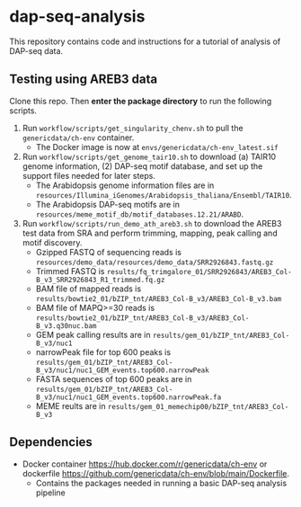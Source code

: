 # dap-seq-analysis
This repository contains code and instructions for a tutorial of analysis of DAP-seq data.

## Testing using AREB3 data
Clone this repo.  Then **enter the package directory** to run the following scripts.
1. Run `workflow/scripts/get_singularity_chenv.sh` to pull the `genericdata/ch-env` container.
   - The Docker image is now at `envs/genericdata/ch-env_latest.sif`
2. Run `workflow/scripts/get_genome_tair10.sh` to download (a) TAIR10 genome information, (2) DAP-seq motif database, and set up the support files needed for later steps.
   -  The Arabidopsis genome information files are in `resources/Illumina_iGenomes/Arabidopsis_thaliana/Ensembl/TAIR10`.
   -  The Arabidopsis DAP-seq motifs are in `resources/meme_motif_db/motif_databases.12.21/ARABD`.
3. Run `workflow/scripts/run_demo_ath_areb3.sh` to download the AREB3 test data from SRA and perform trimming, mapping, peak calling and motif discovery.
   -  Gzipped FASTQ of sequencing reads is `resources/demo_data/resources/demo_data/SRR2926843.fastq.gz`
   -  Trimmed FASTQ is `results/fq_trimgalore_01/SRR2926843/AREB3_Col-B_v3_SRR2926843_R1_trimmed.fq.gz`
   -  BAM file of mapped reads is `results/bowtie2_01/bZIP_tnt/AREB3_Col-B_v3/AREB3_Col-B_v3.bam`
   -  BAM file of MAPQ>=30 reads is `results/bowtie2_01/bZIP_tnt/AREB3_Col-B_v3/AREB3_Col-B_v3.q30nuc.bam`
   -  GEM peak calling results are in `results/gem_01/bZIP_tnt/AREB3_Col-B_v3/nuc1`
   -  narrowPeak file for top 600 peaks is `results/gem_01/bZIP_tnt/AREB3_Col-B_v3/nuc1/nuc1_GEM_events.top600.narrowPeak`
   -  FASTA sequences of top 600 peaks are in `results/gem_01/bZIP_tnt/AREB3_Col-B_v3/nuc1/nuc1_GEM_events.top600.narrowPeak.fa`
   -  MEME reults are in `results/gem_01_memechip00/bZIP_tnt/AREB3_Col-B_v3`

## Dependencies
- Docker container https://hub.docker.com/r/genericdata/ch-env or dockerfile https://github.com/genericdata/ch-env/blob/main/Dockerfile.
  - Contains the packages needed in running a basic DAP-seq analysis pipeline
  

